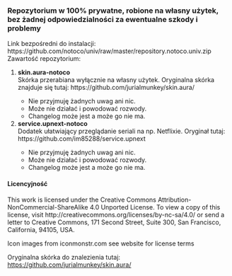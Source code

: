 <h3>Repozytorium w 100% prywatne, robione na własny użytek, bez żadnej odpowiedzialności za ewentualne szkody i problemy</h3>
Link bezpośredni do instalacji:<br/>
https://github.com/notoco/univ/raw/master/repository.notoco.univ.zip<br/>
Zawartość repozytorium:
<ol>
  <li><b>skin.aura-notoco</b></li>
  Skórka przerabiana wyłącznie na własny użytek. Oryginalna skórka znajduje się tutaj: https://github.com/jurialmunkey/skin.aura/
  <ul>
    <li>Nie przyjmuję żadnych uwag ani nic.</li>
    <li>Może nie działać i powodować rozwody.</li>
    <li>Changelog może jest a może go nie ma.</li>
  </ul>
  <li><b>service.upnext-notoco</b></li>
  Dodatek ułatwiający przeglądanie seriali na np. Netflixie. Oryginał tutaj: https://github.com/im85288/service.upnext
  <ul>
    <li>Nie przyjmuję żadnych uwag ani nic.</li>
    <li>Może nie działać i powodować rozwody.</li>
    <li>Changelog może jest a może go nie ma.</li>
  </ul>
</ol>
<h4>Licencyjność</h4>
This work is licensed under the Creative Commons Attribution-NonCommercial-ShareAlike 4.0 Unported License.
To view a copy of this license, visit http://creativecommons.org/licenses/by-nc-sa/4.0/
or send a letter to Creative Commons, 171 Second Street, Suite 300, San Francisco, California, 94105, USA.

Icon images from iconmonstr.com see website for license terms

Oryginalna skórka do znalezienia tutaj:
https://github.com/jurialmunkey/skin.aura/
